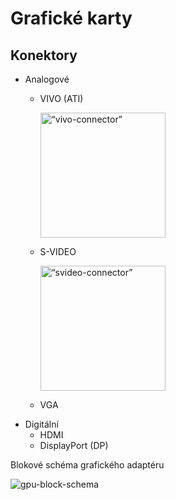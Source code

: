 # Grafické karty
## Konektory
- Analogové
  - VIVO (ATI)

    <img src="https://user-images.githubusercontent.com/44552607/230780699-c9858fdf-a196-4d4f-a48f-239eed2e42d2.jpg" alt= “vivo-connector” height="200">
  - S-VIDEO

    <img src="https://user-images.githubusercontent.com/44552607/230781007-c8e6de9f-274d-47c5-ab86-cfcc157819b2.jpg" alt= “svideo-connector” height="200">
  
  - VGA
- Digitální
  - HDMI
  - DisplayPort (DP)

Blokové schéma grafického adaptéru

![gpu-block-schema](https://user-images.githubusercontent.com/44552607/230767814-70aea035-6560-4093-b15e-29c96440209b.png)
